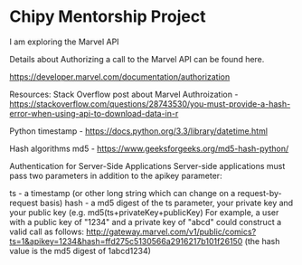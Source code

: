 
# Chipy Mentorship Project

I am exploring the Marvel API 

Details about Authorizing a call to the Marvel API can be found here.

https://developer.marvel.com/documentation/authorization

Resources:
Stack Overflow post about Marvel Authroization - https://stackoverflow.com/questions/28743530/you-must-provide-a-hash-error-when-using-api-to-download-data-in-r

Python timestamp - https://docs.python.org/3.3/library/datetime.html

Hash algorithms md5 - https://www.geeksforgeeks.org/md5-hash-python/





Authentication for Server-Side Applications
Server-side applications must pass two parameters in addition to the apikey parameter:

ts - a timestamp (or other long string which can change on a request-by-request basis)
hash - a md5 digest of the ts parameter, your private key and your public key (e.g. md5(ts+privateKey+publicKey)
For example, a user with a public key of "1234" and a private key of "abcd" could construct a valid call as follows: http://gateway.marvel.com/v1/public/comics?ts=1&apikey=1234&hash=ffd275c5130566a2916217b101f26150 (the hash value is the md5 digest of 1abcd1234)